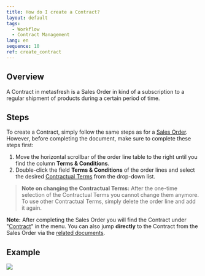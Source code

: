 ```yaml
---
title: How do I create a Contract?
layout: default
tags:
  - Workflow
  - Contract Management
lang: en
sequence: 10
ref: create_contract
---
```


## Overview
A Contract in metasfresh is a Sales Order in kind of a subscription to a regular shipment of products during a certain period of time.

## Steps
To create a Contract, simply follow the same steps as for a [Sales Order](SalesOrder_recording). However, before completing the document, make sure to complete these steps first:

1. Move the horizontal scrollbar of the order line table to the right until you find the column **Terms & Conditions**.
1. Double-click the field **Terms & Conditions** of the order lines and select the desired [Contractual Terms](Define_contractual_terms) from the drop-down list.
 >**Note on changing the Contractual Terms:** After the one-time selection of the Contractual Terms you cannot change them anymore. To use other Contractual Terms, simply delete the order line and add it again.

**Note:** After completing the Sales Order you will find the Contract under "[Contract](Menu)" in the menu. You can also jump **directly** to the Contract from the Sales Order via the [related documents](JumptoviaSidebar).

## Example
![](assets/Create_contract.gif)
